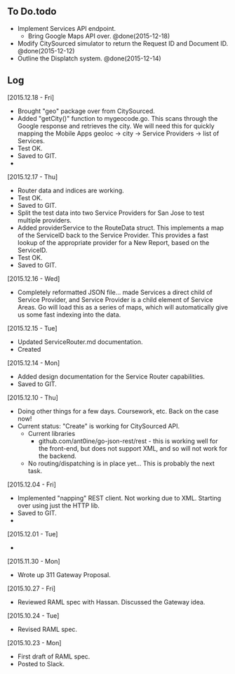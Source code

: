 ## To Do.todo

* Implement Services API endpoint.
	* Bring Google Maps API over. @done(2015-12-18)
* Modify CitySourced simulator to return the Request ID and Document ID. @done(2015-12-12)
* Outline the Displatch system. @done(2015-12-14)


## Log

[2015.12.18 - Fri]

* Brought "geo" package over from CitySourced.
* Added "getCity()" function to mygeocode.go.  This scans through the Google response and retrieves the city.  We will need this for quickly mapping the Mobile Apps geoloc -> city -> Service Providers -> list of Services.
* Test OK.
* Saved to GIT.
* 


[2015.12.17 - Thu]

* Router data and indices are working.
* Test OK.
* Saved to GIT.
* Split the test data into two Service Providers for San Jose to test multiple providers.  
* Added providerService to the RouteData struct.  This implements a map of the ServiceID back to the Service Provider.  This provides a fast lookup of the appropriate provider for a New Report, based on the ServiceID.
* Test OK.
* Saved to GIT.

[2015.12.16 - Wed]

* Completely reformatted JSON file... made Services a direct child of Service Provider, and Service Provider is a child element of Service Areas.  Go will load this as a series of maps, which will automatically give us some fast indexing into the data.

[2015.12.15 - Tue]

* Updated ServiceRouter.md documentation.
* Created 

[2015.12.14 - Mon]

* Added design documentation for the Service Router capabilities.  
* Saved to GIT.

[2015.12.10 - Thu]

* Doing other things for a few days.  Coursework, etc.  Back on the case now!
* Current status: "Create" is working for CitySourced API. 
	* Current libraries
		* github.com/ant0ine/go-json-rest/rest - this is working well for the front-end, but does not support XML, and so will not work for the backend.
	* No routing/dispatching is in place yet...  This is probably the next task.

[2015.12.04 - Fri]

* Implemented "napping" REST client.  Not working due to XML.  Starting over using just the HTTP lib.
* Saved to GIT.
* 

[2015.12.01 - Tue]

* 

[2015.11.30 - Mon]

* Wrote up 311 Gateway Proposal.

[2015.10.27 - Fri]

* Reviewed RAML spec with Hassan.  Discussed the Gateway idea.

[2015.10.24 - Tue]

* Revised RAML spec.

[2015.10.23 - Mon]

* First draft of RAML spec.
* Posted to Slack.
